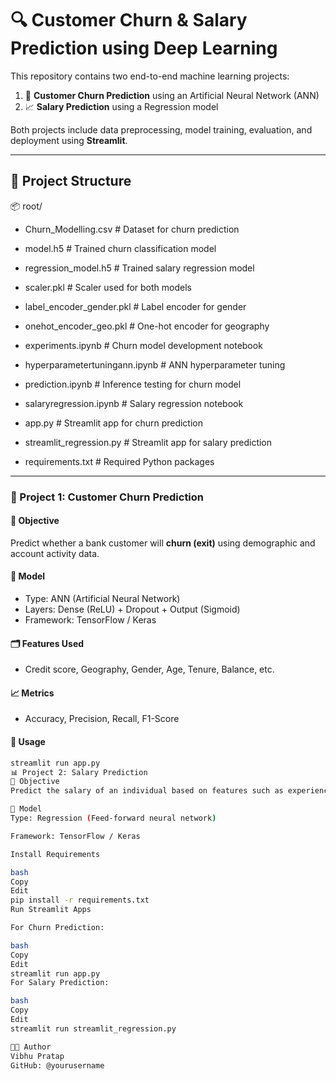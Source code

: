 # 🔍 Customer Churn & Salary Prediction using Deep Learning

This repository contains two end-to-end machine learning projects:

1. 🧠 **Customer Churn Prediction** using an Artificial Neural Network (ANN)
2. 📈 **Salary Prediction** using a Regression model

Both projects include data preprocessing, model training, evaluation, and deployment using **Streamlit**.

---

## 📂 Project Structure

📦 root/

- Churn_Modelling.csv # Dataset for churn prediction

- model.h5 # Trained churn classification model

- regression_model.h5 # Trained salary regression model

- scaler.pkl # Scaler used for both models

- label_encoder_gender.pkl # Label encoder for gender

- onehot_encoder_geo.pkl # One-hot encoder for geography

- experiments.ipynb # Churn model development notebook

- hyperparametertuningann.ipynb # ANN hyperparameter tuning

- prediction.ipynb # Inference testing for churn model

- salaryregression.ipynb # Salary regression notebook

- app.py # Streamlit app for churn prediction

- streamlit_regression.py # Streamlit app for salary prediction

- requirements.txt # Required Python packages

---

### 🧠 Project 1: Customer Churn Prediction

#### 📌 Objective
Predict whether a bank customer will **churn (exit)** using demographic and account activity data.

#### 🔧 Model
- Type: ANN (Artificial Neural Network)
- Layers: Dense (ReLU) + Dropout + Output (Sigmoid)
- Framework: TensorFlow / Keras

#### 🗂 Features Used
- Credit score, Geography, Gender, Age, Tenure, Balance, etc.

#### 📈 Metrics
- Accuracy, Precision, Recall, F1-Score

#### 🚀 Usage
```bash
streamlit run app.py
📊 Project 2: Salary Prediction
📌 Objective
Predict the salary of an individual based on features such as experience and domain.

🔧 Model
Type: Regression (Feed-forward neural network)

Framework: TensorFlow / Keras

Install Requirements

bash
Copy
Edit
pip install -r requirements.txt
Run Streamlit Apps

For Churn Prediction:

bash
Copy
Edit
streamlit run app.py
For Salary Prediction:

bash
Copy
Edit
streamlit run streamlit_regression.py

👨‍💻 Author
Vibhu Pratap
GitHub: @yourusername

